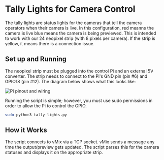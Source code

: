 Tally Lights for Camera Control
===============================

The tally lights are status lights for the cameras that tell the camera operators
when their camera is live. In this configuration, red meanns the camera is live
blue means the camera is being previewed. This is intended to work with our 24
neopixel strip (with 8 pixels per camera). If the strip is yellow, it means
there is a connection issue.

Set up and Running
------------------

The neopixel strip must be plugged into the control Pi and an external 5V converter.
The strip needs to connect to the Pi's GND pin (pin #6) and GPIO18 (pin #12). The
diagram below shows what this looks like:

![Pi pinout and wiring](https://cdn-learn.adafruit.com/assets/assets/000/063/928/original/led_strips_raspi_NeoPixel_powered_bb.jpg)

Running the script is simple; however, you must use sudo permissions in order to allow the Pi to control the GPIO.

```bash
sudo python3 tally-lights.py
```

How it Works
------------

The script connects to vMix via a TCP socket. vMix sends a message any time the
output/preview gets updated. The script parses this for the camera statuses and
displays it on the appropriate strip.

